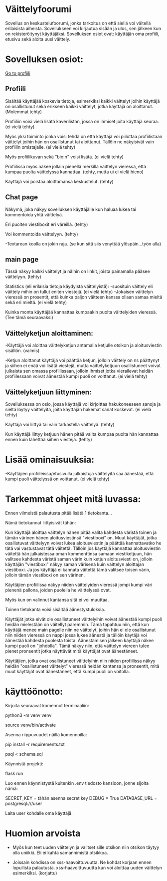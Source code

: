 # Väittelyfoorumi

Sovellus on keskustelufoorumi, jonka tarkoitus on että siellä voi väitellä erilaisista aiheista. 
Sovellukseen voi kirjautua sisään ja ulos, sen jälkeen kun on rekisteröitynyt käyttäjäksi.
Sovelluksen osiot ovat: käyttäjän oma profiili, etusivu sekä aloita uusi väittely. 

# Sovelluksen osiot:

[Go to profiili](#profiili)


## Profiili

<a name="profiili"></a>

Sisältää käyttäjää koskevia tietoja, esimerkiksi kaikki väittelyt joihin käyttäjä on osallistunut sekä erikseen kaikki väittelyt, jotka käyttäjä on aloittanut. (Molemmat tehty) 

Profiiliin voisi vielä lisätä kaverilistan, jossa on ihmiset joita käyttäjä seuraa. (ei vielä tehty)

Myös yksi toiminto jonka voisi tehdä on että käyttäjä voi piilottaa profiilistaan väittelyt joihin hän on osallistunut tai aloittanut. Tällöin ne näkyisivät vain profiilin omistajalle. (ei vielä tehty)

Myös profiilikuvan sekä "bio:n" voisi lisätä. (ei vielä tehty)

Profiilissa myös näkee jollain pienellä merkillä väittelyn vieressä, että kumpaa puolta väittelyssä kannattaa. (tehty, mutta ui ei vielä hieno)

Käyttäjä voi poistaa aloittamansa keskustelut. (tehty)


## Chat page

Näkymä, joka näkyy sovelluksen käyttäjälle kun haluaa lukea tai kommentoida yhtä väittelyä.

Eri puolten viestiboxit eri väreillä. (tehty)

Voi kommentoida väittelyyn. (tehty)

-Textarean koolla on jokin raja. (se kun sitä siis venyttää ylöspäin...työn alla)


## main page

Tässä näkyy kaikki väittelyt ja näihin on linkit, joista painamalla pääsee väittelyyn. (tehty)

Statistics (eli erilaisia tietoja käydyistä väittelyistä): 
-suosituin väittely eli väittely mihin on tullut eniten viestejä. (ei vielä tehty)
-Jokaisen väittelyn vieressä on prosentit, että kuinka paljon väitteen kanssa ollaan samaa mieltä sekä eri mieltä. (ei vielä tehty)

Kuinka monta käyttäjää kannattaa kumpaakin puolta väittelyiden vieressä. (Tee tämä seuraavaksi)

## Väittelyketjun aloittaminen:

-Käyttäjä voi aloittaa väittelyketjun antamalla ketjulle otsikon ja aloitusviestin sisällön. (valmis)

-Ketjun aloittanut käyttäjä voi päättää ketjun, jolloin väittely on ns päättynyt ja siihen ei enää voi lisätä viestejä, mutta väittelyketjuun osallistuneet voivat julkaista sen omassa profiilissaan, jolloin ihmiset jotka vierailevat heidän profiilessaan voivat äänestää kumpi puoli on voittanut. (ei vielä tehty)



## Väittelyketjuun liittyminen:

Sovelluksessa on osio, jossa käyttäjä voi kirjoittaa hakukoneeseen sanoja ja sieltä löytyy väittelyitä, joita käyttäjän hakemat sanat koskevat. (ei vielä tehty)

Käyttäjä voi liittyä tai vain tarkastella väittelyä. (tehty)

Kun käyttäjä liittyy ketjuun hänen pitää valita kumpaa puolta hän kannattaa ennen kuin lähettää siihen viestejä. (tehty)



# Lisää ominaisuuksia:

-Käyttäjien profiileissa/etusivulla julkaistuja väittelyitä saa äänestää, että kumpi puoli väittelyssä on voittanut. (ei vielä tehty)

# Tarkemmat ohjeet mitä luvassa:

Ennen viimeistä palautusta pitää lisätä 1 tietokanta...

Nämä tietokannat liittyisivät tähän:

Kun käyttäjä aloittaa väittelyn hänen pitää valita kahdesta väristä toinen ja tämän värinen hänen aloitusviestinsä "viestiboxi" on. Muut käyttäjät, jotka osallistuvat väittelyyn voivat lukea aloitusviestin ja päättää kannattavatko he tätä vai vastustavat tätä väitettä. Tällöin jos käyttäjä kannattaa aloitusviestin väitettä hän julkaistessa oman kommenttinsa samaan viestiketjuun, hän valitsee kahdesta väristä saman värin kuin ketjun aloitusviesti on, jolloin käyttäjän "viestiboxi" näkyy saman värisenä kuin väittelyn aloittajan viestiboxi. Ja jos käyttäjä ei kannata väitettä tämä valitsee toisen värin, jolloin tämän viestiboxi on sen värinen. 

Käyttäjien profiilissa näkyy niiden väittelyiden vieressä jompi kumpi väri pienenä pallona, joiden puolella he väittelyssä ovat.

Myös kun on valinnut kantansa sitä ei voi muuttaa.

Toinen tietokanta voisi sisältää äänestystuloksia.

Käyttäjät jotka eivät ole osallistuneet väittelyihin voivat äänestää kumpi puoli heidän mielestään on väitellyt paremmin. Tämä tapahtuu niin, että kun käyttäjä menee main pagelle niin ne väittelyt, joihin hän ei ole osallistunut niin niiden vieressä on nappi jossa lukee äänestä ja tällöin käytäjä voi äänestää kahdesta puolesta toista. Äänestämisen jälkeen käyttäjä näkee kumpi puoli on "johdolla". Tämä näkyy niin, että väittelyn viereen tulee pienet pronsentit jotka näyttävät mitä käyttäjät ovat äänestäneet. 

Käyttäjien, jotka ovat osallistuneet väittelyihin niin niiden profiilissa näkyy heidän "osallistuneet väittelyt" vieressä heidän kantansa ja pronsentit, mitä muut käyttäjät ovat äänestäneet, että kumpi puoli on voitolla. 


# käyttöönotto:

Kirjoita seuraavat komennot terminaaliin:

python3 -m venv venv

source venv/bin/activate

Asenna riippuvuudet näillä komennoilla:

pip install -r requirements.txt

psql < schema.sql

Käynnistä projekti:


flask run

Luo ennen käynnistystä kuitenkin .env tiedosto kansioon, jonne sijoita nämä:

SECRET_KEY = tähän asenna secret key
DEBUG = True
DATABASE_URL = postgresql:///user 


Laita user kohdalle oma käyttäjä.


# Huomion arvoista

- Myös kun teet uuden väittelyn ja valitset sille otsikon niin otsikon täytyy olla uniikki. Eli ei kahta samannimistä otsikkoa.

- Joissain kohdissa on xss-haavoittuvuutta. Ne kohdat korjaan ennen lopullista palautusta. xss-haavoittuvuutta kun voi aloittaa uuden väittelyn esimerkiksi. (korjattu)
